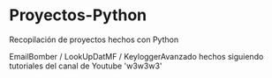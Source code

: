 # Proyectos-Python
Recopilación de proyectos hechos con Python

EmailBomber / LookUpDatMF / KeyloggerAvanzado hechos siguiendo tutoriales del canal de Youtube 'w3w3w3'
